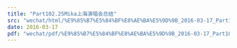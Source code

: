```yaml
---
title: "Part102.25Mika上海演唱会总结"
src: "wechat/html/%E9%85%B7%E5%84%BF%E8%AE%BA%E5%9D%9B_2016-03-17_Part102.25Mika%E4%B8%8A%E6%B5%B7%E6%BC%94%E5%94%B1%E4%BC%9A%E6%80%BB%E7%BB%93.html"
date: 2016-03-17
pdf: "wechat/pdf/%E9%85%B7%E5%84%BF%E8%AE%BA%E5%9D%9B_2016-03-17_Part102.25Mika%E4%B8%8A%E6%B5%B7%E6%BC%94%E5%94%B1%E4%BC%9A%E6%80%BB%E7%BB%93.pdf"
---
```

